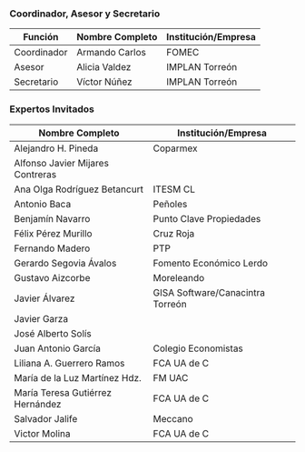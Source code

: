 
### Coordinador, Asesor y Secretario

Función     | Nombre Completo          | Institución/Empresa
------------|--------------------------|---------------------
Coordinador | Armando Carlos           | FOMEC
Asesor      | Alicia Valdez            | IMPLAN Torreón
Secretario  | Víctor Núñez             | IMPLAN Torreón

### Expertos Invitados

Nombre Completo                  | Institución/Empresa
---------------------------------|----------------------------------
Alejandro H. Pineda              | Coparmex
Alfonso Javier Mijares Contreras |
Ana Olga Rodríguez Betancurt     | ITESM CL
Antonio Baca                     | Peñoles
Benjamín Navarro                 | Punto Clave Propiedades
Félix Pérez Murillo              | Cruz Roja
Fernando Madero                  | PTP
Gerardo Segovia Ávalos           | Fomento Económico Lerdo
Gustavo Aizcorbe                 | Moreleando
Javier Álvarez                   | GISA Software/Canacintra Torreón
Javier Garza                     |
José Alberto Solís               |
Juan Antonio García              | Colegio Economistas
Liliana A. Guerrero Ramos        | FCA UA de C
María de la Luz Martínez Hdz.    | FM UAC
María Teresa Gutiérrez Hernández | FCA UA de C
Salvador Jalife                  | Meccano
Victor Molina                    | FCA UA de C
